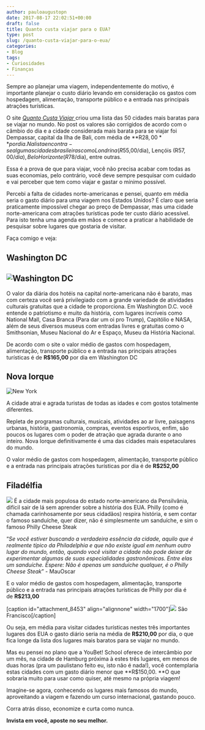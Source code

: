 ```yaml
---
author: pauloaugustopn
date: 2017-08-17 22:02:51+00:00
draft: false
title: Quanto custa viajar para o EUA?
type: post
slug: /quanto-custa-viajar-para-o-eua/
categories:
- Blog
tags:
- Curiosidades
- Finanças
---
```


Sempre ao planejar uma viagem, independentemente do motivo, é importante planejar o custo diário levando em consideração os gastos com hospedagem, alimentação, transporte público e a entrada nas principais atrações turísticas.

O site [_Quanto Custa_ _Viajar_ ](https://quantocustaviajar.com/os-50-destinos-mais-baratos-no-mundo)criou uma lista das 50 cidades mais baratas para se viajar no mundo. No post os valores são corrigidos de acordo com o câmbio do dia e a cidade considerada mais barata para se viajar foi Dempassar, capital da Ilha de Bali, com média de **R$28,00** por dia. Na lista encontra-se algumas cidades brasileiras como Londrina (R$55,00/dia), Lençóis (R$57,00/dia), Belo Horizonte (R$78/dia), entre outras.

Essa é a prova de que para viajar, você não precisa acabar com todas as suas economias, pelo contrário, você deve sempre pesquisar com cuidado e vai perceber que tem como viajar e gastar o mínimo possível.

Percebi a falta de cidades norte-americanas e pensei, quanto em média seria o gasto diário para uma viagem nos Estados Unidos? É claro que seria praticamente impossível chegar ao preço de Dempassar, mas uma cidade norte-americana com atrações turísticas pode ter custo diário acessível. Para isto tenha uma agenda em mãos e comece a praticar a habilidade de pesquisar sobre lugares que gostaria de visitar.

Faça comigo e veja:


## Washington DC




## ![Washington DC](http://youbetschool.com/wp-content/uploads/2017/08/washington-1.jpg)



O valor da diária dos hotéis na capital norte-americana não é barato, mas com certeza você será privilegiado com a grande variedade de atividades culturais gratuitas que a cidade te proporciona. Em Washington D.C. você entende o patriotismo e muito da história, com lugares incríveis como National Mall, Casa Branca (Para dar um oi pro Trump), Capitólio e NASA, além de seus diversos museus com entradas livres e gratuitas como o Smithsonian, Museu Nacional do Ar e Espaço, Museu da História Nacional.

De acordo com o site o valor médio de gastos com hospedagem, alimentação, transporte público e a entrada nas principais atrações turísticas é de **R$165,00** por dia em Washington DC


## **Nova Iorque**


![New York](http://youbetschool.com/wp-content/uploads/2017/08/2-1.jpg)


A cidade atrai e agrada turistas de todas as idades e com gostos totalmente diferentes.

Repleta de programas culturais, musicais, atividades ao ar livre, paisagens urbanas, história, gastronomia, compras, eventos esportivos, enfim, são poucos os lugares com o poder de atração que agrada durante o ano inteiro. Nova Iorque definitivamente é uma das cidades mais espetaculares do mundo.

O valor médio de gastos com hospedagem, alimentação, transporte público e a entrada nas principais atrações turísticas por dia é de **R$252,00**


## **Filadélfia**


![](http://youbetschool.com/wp-content/uploads/2017/08/philadelphia-1.png)
É a cidade mais populosa do estado norte-americano da Pensilvânia, difícil sair de lá sem aprender sobre a história dos EUA. Philly (como é chamada carinhosamente por seus cidadãos) respira história, e sem contar o famoso sanduíche, quer dizer, não é simplesmente um sanduíche, e sim o famoso Philly Cheese Steak

“_Se você estiver buscando a verdadeira essência da cidade, aquilo que é realmente típico da Philadelphia e que não existe igual em nenhum outro lugar do mundo, então, quando você visitar a cidade não pode deixar de experimentar algumas de suas especialidades gastronômicas. Entre elas um sanduíche. Espere: Não é apenas um sanduíche qualquer, é o Philly Cheese Steak_” - MauOscar

E o valor médio de gastos com hospedagem, alimentação, transporte público e a entrada nas principais atrações turísticas de Philly por dia é de **R$213,00**

[caption id="attachment_8453" align="alignnone" width="1700"]![](http://youbetschool.com/wp-content/uploads/2017/08/sanfrancisco-1.jpg)
São Francisco[/caption]

Ou seja, em média para visitar cidades turísticas nestes três importantes lugares dos EUA o gasto diário seria na média de **R$210,00** por dia, o que fica longe da lista dos lugares mais baratos para se viajar no mundo.

Mas eu pensei no plano que a YouBet! School oferece de intercâmbio por um mês, na cidade de Hamburg próxima à estes três lugares, em menos de duas horas (pra um paulistano feito eu, isto não é nada!), você contemplaria estas cidades com um gasto diário menor que **R$150,00. **O que sobraria muito para usar como quiser, até mesmo na própria viagem!

Imagine-se agora, conhecendo os lugares mais famosos do mundo, aproveitando a viagem e fazendo um curso internacional, gastando pouco.

Corra atrás disso, economize e curta como nunca.

**Invista em você, aposte no seu melhor.**
